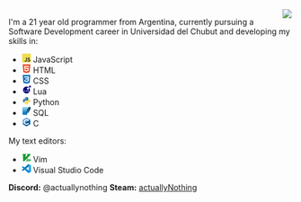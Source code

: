 <img align="right" src="https://emoji.gg/assets/emoji/5139-dog-smile.png"/>

I'm a 21 year old programmer from Argentina, currently pursuing a Software Development career in Universidad del Chubut and developing my skills in:
* <img src= "https://raw.githubusercontent.com/devicons/devicon/master/icons/javascript/javascript-original.svg" width=16> JavaScript
* <img src="https://raw.githubusercontent.com/devicons/devicon/master/icons/html5/html5-plain.svg" width=16> HTML
* <img src="https://raw.githubusercontent.com/devicons/devicon/master/icons/css3/css3-plain.svg" width=16> CSS
* <img src="https://raw.githubusercontent.com/devicons/devicon/master/icons/lua/lua-original.svg" width=16> Lua
* <img src="https://raw.githubusercontent.com/devicons/devicon/master/icons/python/python-original.svg" width=16> Python
* <img src="https://raw.githubusercontent.com/devicons/devicon/master/icons/sqlite/sqlite-original.svg" width=16> SQL
* <img src="https://raw.githubusercontent.com/devicons/devicon/master/icons/c/c-original.svg" width=16> C

My text editors:
* <img src="https://raw.githubusercontent.com/devicons/devicon/master/icons/vim/vim-plain.svg" width=16> Vim
* <img src="https://raw.githubusercontent.com/devicons/devicon/master/icons/vscode/vscode-original.svg" width=16> Visual Studio Code

**Discord:** @actuallynothing
**Steam:** [actuallyNothing](https://steamcommunity.com/id/actuallyNothing)
